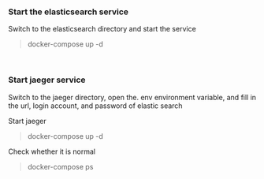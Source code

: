 ### Start the elasticsearch service

Switch to the elasticsearch directory and start the service

> docker-compose up -d

<br>

### Start jaeger service

Switch to the jaeger directory, open the. env environment variable, and fill in the url, login account, and password of elastic search

Start jaeger

> docker-compose up -d

Check whether it is normal

> docker-compose ps
